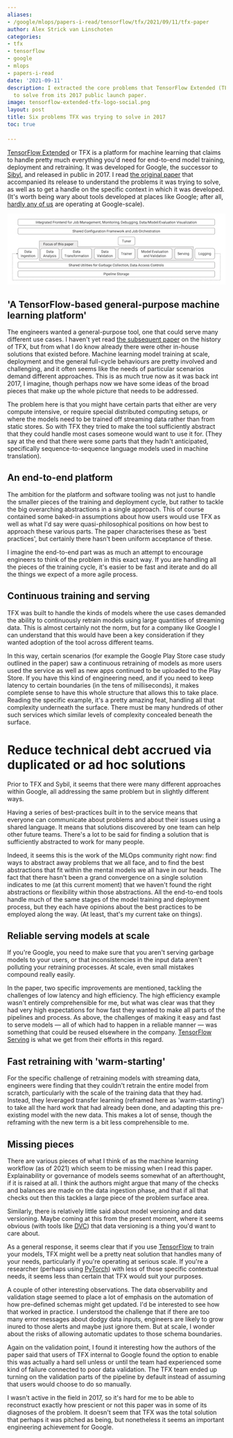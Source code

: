 ```yaml
---
aliases:
- /google/mlops/papers-i-read/tensorflow/tfx/2021/09/11/tfx-paper
author: Alex Strick van Linschoten
categories:
- tfx
- tensorflow
- google
- mlops
- papers-i-read
date: '2021-09-11'
description: I extracted the core problems that TensorFlow Extended (TFX) was looking
  to solve from its 2017 public launch paper.
image: tensorflow-extended-tfx-logo-social.png
layout: post
title: Six problems TFX was trying to solve in 2017
toc: true

---
```


[TensorFlow Extended](https://www.tensorflow.org/tfx) or TFX is a platform for machine learning that claims to handle pretty much everything you'd need for end-to-end model training, deployment and retraining. It was developed for Google, the successor to [Sibyl](https://www.kdnuggets.com/2014/08/sibyl-google-system-large-scale-machine-learning.html), and released in public in 2017. I read [the original paper](https://www.kdd.org/kdd2017/papers/view/tfx-a-tensorflow-based-production-scale-machine-learning-platform) that accompanied its release to understand the problems it was trying to solve, as well as to get a handle on the specific context in which it was developed. (It's worth being wary about tools developed at places like Google; after all, [hardly any of us](https://blog.bradfieldcs.com/you-are-not-google-84912cf44afb) are operating at Google-scale).

![](tfx-component-overview.png "Components of a machine learning workflow covered in the TFX paper")

## 'A TensorFlow-based general-purpose machine learning platform'

The engineers wanted a general-purpose tool, one that could serve many different use cases. I haven't yet read [the subsequent paper](https://arxiv.org/abs/2010.02013) on the history of TFX, but from what I do know already there were other in-house solutions that existed before. Machine learning model training at scale, deployment and the general full-cycle behaviours are pretty involved and challenging, and it often seems like the needs of particular scenarios demand different approaches. This is as much true now as it was back int 2017, I imagine, though perhaps now we have some ideas of the broad pieces that make up the whole picture that needs to be addressed.

The problem here is that you might have certain parts that either are very compute intensive, or require special distributed computing setups, or where the models need to be trained off streaming data rather than from static stores. So with TFX they tried to make the tool sufficiently abstract that they could handle most cases someone would want to use it for. (They say at the end that there were some parts that they hadn't anticipated, specifically sequence-to-sequence language models used in machine translation).

## An end-to-end platform

The ambition for the platform and software tooling was not just to handle the smaller pieces of the training and deployment cycle, but rather to tackle the big overarching abstractions in a single approach. This of course contained some baked-in assumptions about how users would use TFX as well as what I'd say were quasi-philosophical positions on how best to approach these various parts. The paper characterises these as 'best practices', but certainly there hasn't been uniform acceptance of these.

I imagine the end-to-end part was as much an attempt to encourage engineers to think of the problem in this exact way. If you are handling all the pieces of the training cycle, it's easier to be fast and iterate and do all the things we expect of a more agile process.

## Continuous training and serving

TFX was built to handle the kinds of models where the use cases demanded the ability to continuously retrain models using large quantities of streaming data. This is almost certainly not the norm, but for a company like Google I can understand that this would have been a key consideration if they wanted adoption of the tool across different teams.

In this way, certain scenarios (for example the Google Play Store case study outlined in the paper) saw a continuous retraining of models as more users used the service as well as new apps continued to be uploaded to the Play Store. If you have this kind of engineering need, and if you need to keep latency to certain boundaries (in the tens of milliseconds), it makes complete sense to have this whole structure that allows this to take place. Reading the specific example, it's a pretty amazing feat, handling all that complexity underneath the surface. There must be many hundreds of other such services which similar levels of complexity concealed beneath the surface.

# Reduce technical debt accrued via duplicated or ad hoc solutions

Prior to TFX and Sybil, it seems that there were many different approaches within Google, all addressing the same problem but in slightly different ways.

Having a series of best-practices built in to the service means that everyone can communicate about problems and about their issues using a shared language. It means that solutions discovered by one team can help other future teams. There's a lot to be said for finding a solution that is sufficiently abstracted to work for many people.

Indeed, it seems this is the work of the MLOps community right now: find ways to abstract away problems that we all face, and to find the best abstractions that fit within the mental models we all have in our heads. The fact that there hasn't been a grand convergence on a single solution indicates to me (at this current moment) that we haven't found the right abstractions or flexibility within those abstractions. All the end-to-end tools handle much of the same stages of the model training and deployment process, but they each have opinions about the best practices to be employed along the way. (At least, that's my current take on things).

## Reliable serving models at scale

If you're Google, you need to make sure that you aren't serving garbage models to your users, or that inconsistencies in the input data aren't polluting your retraining processes. At scale, even small mistakes compound really easily.

In the paper, two specific improvements are mentioned, tackling the challenges of low latency and high efficiency. The high efficiency example wasn't entirely comprehensible for me, but what was clear was that they had very high expectations for how fast they wanted to make all parts of the pipelines and process. As above, the challenges of making it easy and fast to serve models — all of which had to happen in a reliable manner — was something that could be reused elsewhere in the company. [TensorFlow Serving](https://www.tensorflow.org/tfx/guide/serving) is what we get from their efforts in this regard.

## Fast retraining with 'warm-starting'

For the specific challenge of retraining models with streaming data, engineers were finding that they couldn't retrain the entire model from scratch, particularly with the scale of the training data that they had. Instead, they leveraged transfer learning (reframed here as 'warm-starting') to take all the hard work that had already been done, and adapting this pre-existing model with the new data. This makes a lot of sense, though the reframing with the new term is a bit less comprehensible to me.

## Missing pieces

There are various pieces of what I think of as the machine learning workflow (as of 2021) which seem to be missing when I read this paper. Explainability or governance of models seems somewhat of an afterthought, if it is raised at all. I think the authors might argue that many of the checks and balances are made on the data ingestion phase, and that if all that checks out then this tackles a large piece of the problem surface area.

Similarly, there is relatively little said about model versioning and data versioning. Maybe coming at this from the present moment, where it seems obvious (with tools like [DVC](https://dvc.org)) that data versioning is a thing you'd want to care about.

As a general response, it seems clear that if you use [TensorFlow](https://www.tensorflow.org) to train your models, TFX might well be a pretty neat solution that handles many of your needs, particularly if you're operating at serious scale. If you're a researcher (perhaps using [PyTorch](https://pytorch.org)) with less of those specific contextual needs, it seems less than certain that TFX would suit your purposes.

A couple of other interesting observations. The data observability and validation stage seemed to place a lot of emphasis on the automation of how pre-defined schemas might get updated. I'd be interested to see how that worked in practice. I understood the challenge that if there are too many error messages about dodgy data inputs, engineers are likely to grow inured to those alerts and maybe just ignore them. But at scale, I wonder about the risks of allowing automatic updates to those schema boundaries.

Again on the validation point, I found it interesting how the authors of the paper said that users of TFX internal to Google found the option to enable this was actually a hard sell unless or until the team had experienced some kind of failure connected to poor data validation. The TFX team ended up turning on the validation parts of the pipeline by default instead of assuming that users would choose to do so manually.

I wasn't active in the field in 2017, so it's hard for me to be able to reconstruct exactly how prescient or not this paper was in some of its diagnoses of the problem. It doesn't seem that TFX was the total solution that perhaps it was pitched as being, but nonetheless it seems an important engineering achievement for Google.

